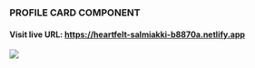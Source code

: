 ### PROFILE CARD COMPONENT
#### Visit live URL: https://heartfelt-salmiakki-b8870a.netlify.app
<a href="https://heartfelt-salmiakki-b8870a.netlify.app"><img src="https://user-images.githubusercontent.com/109923493/226993502-0b165d54-c185-4099-ae1e-bb286a26b0a7.png"></a>
